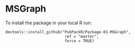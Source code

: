 # MSGraph
To install the package in your local R run:

```
devtools::install_github("PubPackR/Package-01-MSGraph",
                          ref = "master",
                          force = TRUE)

```
